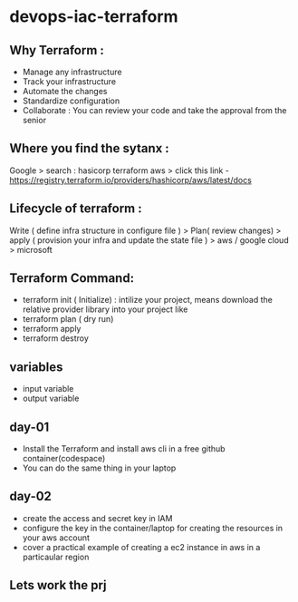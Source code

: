 # devops-iac-terraform
## Why Terraform :
- Manage any infrastructure
- Track your infrastructure
- Automate the changes
- Standardize configuration
- Collaborate : You can review  your code and take the approval from the senior

## Where you find the sytanx :
Google > search : hasicorp terraform aws >  click this link - https://registry.terraform.io/providers/hashicorp/aws/latest/docs

## Lifecycle of terraform : 
Write ( define infra structure in configure file )  > Plan( review changes) > apply ( provision your infra and update the state file ) > aws / google cloud > microsoft 


## Terraform  Command: 
- terraform init ( Initialize) : intilize your project, means download the relative provider library  into your project like
- terraform plan ( dry run)
- terraform apply
- terraform destroy
## variables
- input variable
- output variable
  
## day-01 
- Install the Terraform and install aws cli in a free github container(codespace) 
- You can do the same thing in your laptop
  
## day-02
- create the access and secret key in IAM
- configure the key in the container/laptop for creating the resources in your aws account
- cover a practical example of creating a  ec2 instance in aws in a particaular region   


## Lets work the prj
